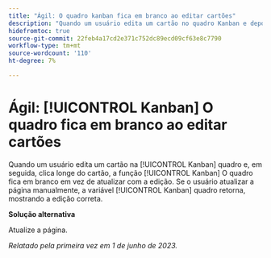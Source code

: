 ```yaml
---
title: "Ágil: O quadro kanban fica em branco ao editar cartões"
description: "Quando um usuário edita um cartão no quadro Kanban e depois clica fora do cartão, o quadro Kanban fica em branco em vez de atualizar com a edição. Se o usuário atualizar a página manualmente, o quadro Kanban retornará, mostrando a edição correta."
hidefromtoc: true
source-git-commit: 22feb4a17cd2e371c752dc89ecd09cf63e8c7790
workflow-type: tm+mt
source-wordcount: '110'
ht-degree: 7%

---
```



# Ágil: [!UICONTROL Kanban] O quadro fica em branco ao editar cartões

Quando um usuário edita um cartão na [!UICONTROL Kanban] quadro e, em seguida, clica longe do cartão, a função [!UICONTROL Kanban] O quadro fica em branco em vez de atualizar com a edição. Se o usuário atualizar a página manualmente, a variável [!UICONTROL Kanban] quadro retorna, mostrando a edição correta.

**Solução alternativa**

Atualize a página.

_Relatado pela primeira vez em 1 de junho de 2023._

